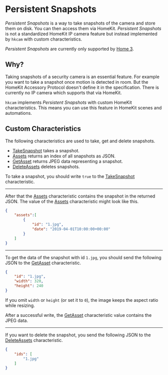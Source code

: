 # Persistent Snapshots

*Persistent Snapshots* is a way to take snapshots of the camera and store them on disk.
You can then access them via HomeKit.
*Persistent Snapshots* is not a standardized HomeKit IP camera feature but instead implemented by `hkcam` with custom characteristics.

*Persistent Snapshots* are currently only supported by [Home 3](https://hochgatterer.me/home).

## Why?

Taking snapshots of a security camera is an essential feature.
For example you want to take a snapshot once motion is detected in room.
But the HomeKit Accessory Protocol doesn't define it in the specification.
There is currently no IP camera which supports that via HomeKit.

`hkcam` implements *Persistent Snapshots* with custom HomeKit characteristics.
This means you can use this feature in HomeKit scenes and automations.

## Custom Characteristics

The following characteristics are used to take, get and delete snapshots.

- [TakeSnapshot](/take_snapshot.go) takes a snapshot.
- [Assets](/assets.go) returns an index of all snapshots as JSON.
- [GetAsset](/get_asset.go) returns JPEG data representing a snapshot.
- [DeleteAssets](/delete_assets.go) deletes snapshots.

To take a snapshot, you should write `true` to the [TakeSnapshot](/take_snapshot.go) characteristic.

---

After that the [Assets](/assets.go) characteristic contains the snapshot in the returned JSON.
The value of the [Assets](/assets.go) characteristic might look like this.

```json
{
    "assets":[
        {
            "id": "1.jpg",
            "date": "2019-04-01T10:00:00+00:00"
        }
    ]
}
```

---

To get the data of the snapshot with id `1.jpg`, you should send the following JSON to the [GetAsset](/get_asset.go) characteristic.

```json
{
    "id": "1.jpg",
    "width": 320,
    "height": 240
}
```

If you omit `width` or `height` (or set it to `0`), the image keeps the aspect ratio while resizing.

After a successful write, the [GetAsset](/get_asset.go) characteristic value contains the JPEG data.

---

If you want to delete the snapshot, you send the following JSON to the [DeleteAssets](/delete_assets.go) characteristic.

```json
{
    "ids": [
        "1.jpg"
    ]
}
```
